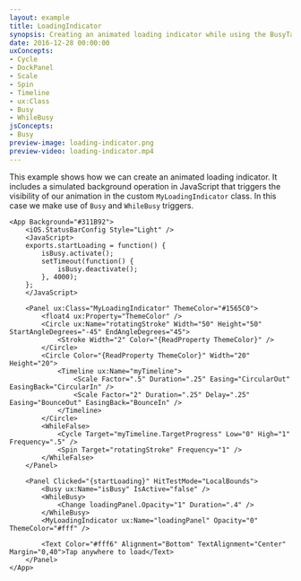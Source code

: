 ```yaml
---
layout: example
title: LoadingIndicator
synopsis: Creating an animated loading indicator while using the BusyTask API.
date: 2016-12-28 00:00:00
uxConcepts:
- Cycle
- DockPanel
- Scale
- Spin
- Timeline
- ux:Class
- Busy
- WhileBusy
jsConcepts:
- Busy
preview-image: loading-indicator.png
preview-video: loading-indicator.mp4
---
```

This example shows how we can create an animated loading indicator. It includes a simulated background operation in JavaScript that triggers the visibility of our animation in the custom `MyLoadingIndicator` class. In this case we make use of `Busy` and `WhileBusy` triggers.

```
<App Background="#311B92">
	<iOS.StatusBarConfig Style="Light" />
	<JavaScript>
	exports.startLoading = function() {
		isBusy.activate();
		setTimeout(function() {
			isBusy.deactivate();
		}, 4000);
	};
	</JavaScript>

	<Panel ux:Class="MyLoadingIndicator" ThemeColor="#1565C0">
		<float4 ux:Property="ThemeColor" />
		<Circle ux:Name="rotatingStroke" Width="50" Height="50" StartAngleDegrees="-45" EndAngleDegrees="45">
			<Stroke Width="2" Color="{ReadProperty ThemeColor}" />
		</Circle>
		<Circle Color="{ReadProperty ThemeColor}" Width="20" Height="20">
			<Timeline ux:Name="myTimeline">
				<Scale Factor=".5" Duration=".25" Easing="CircularOut" EasingBack="CircularIn" />
				<Scale Factor="2" Duration=".25" Delay=".25" Easing="BounceOut" EasingBack="BounceIn" />
			</Timeline>
		</Circle>
		<WhileFalse>
			<Cycle Target="myTimeline.TargetProgress" Low="0" High="1" Frequency=".5" />
			<Spin Target="rotatingStroke" Frequency="1" />
		</WhileFalse>
	</Panel>

	<Panel Clicked="{startLoading}" HitTestMode="LocalBounds">
		<Busy ux:Name="isBusy" IsActive="false" />
		<WhileBusy>
			<Change loadingPanel.Opacity="1" Duration=".4" />
		</WhileBusy>
		<MyLoadingIndicator ux:Name="loadingPanel" Opacity="0" ThemeColor="#fff" />
		
		<Text Color="#fff6" Alignment="Bottom" TextAlignment="Center" Margin="0,40">Tap anywhere to load</Text>
	</Panel>
</App>
```
